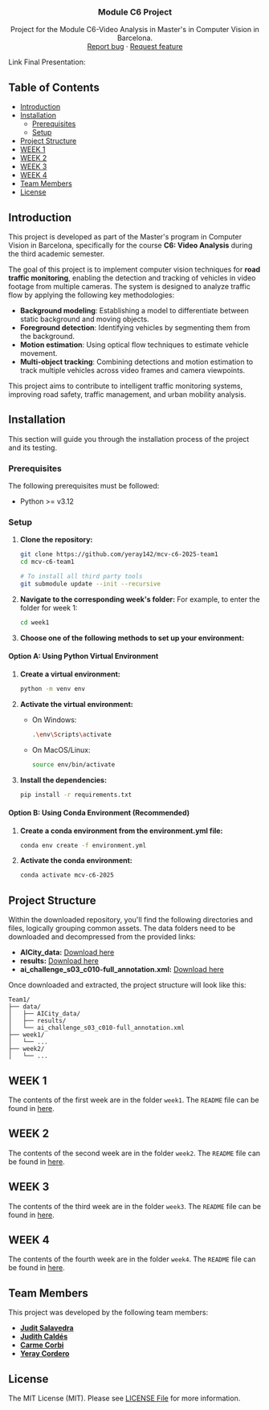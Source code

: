 <p align="center">
<h3 align="center">Module C6 Project</h3>

  <p align="center">
    Project for the Module C6-Video Analysis in Master's in Computer Vision in Barcelona.
<br>
    <a href="https://github.com/mcv-m6-video/mcv-c6-2025-team1/issues/new?template=bug.md">Report bug</a>
    ·
    <a href="https://github.com/mcv-m6-video/mcv-c6-2025-team1/issues/new?template=feature.md&labels=feature">Request feature</a>
  </p>
</p>

Link Final Presentation: 
## Table of Contents

- [Introduction](#introduction)
- [Installation](#installation)
  - [Prerequisites](#prerequisites)
  - [Setup](#setup)
- [Project Structure](#project-structure)
- [WEEK 1](#week-1)
- [WEEK 2](#week-2)
- [WEEK 3](#week-3)
- [WEEK 4](#week-4)
- [Team Members](#team-members)
- [License](#license)

## Introduction

This project is developed as part of the Master's program in Computer Vision in Barcelona, specifically for the course **C6: Video Analysis** during the third academic semester. 

The goal of this project is to implement computer vision techniques for **road traffic monitoring**, enabling the detection and tracking of vehicles in video footage from multiple cameras. The system is designed to analyze traffic flow by applying the following key methodologies:  

- **Background modeling**: Establishing a model to differentiate between static background and moving objects.  
- **Foreground detection**: Identifying vehicles by segmenting them from the background.  
- **Motion estimation**: Using optical flow techniques to estimate vehicle movement.  
- **Multi-object tracking**: Combining detections and motion estimation to track multiple vehicles across video frames and camera viewpoints.  

This project aims to contribute to intelligent traffic monitoring systems, improving road safety, traffic management, and urban mobility analysis.  

## Installation

This section will guide you through the installation process of the project and its testing.

### Prerequisites
The following prerequisites must be followed:
- Python >= v3.12

### Setup

1. **Clone the repository:**
   ```bash
   git clone https://github.com/yeray142/mcv-c6-2025-team1
   cd mcv-c6-team1

   # To install all third party tools
   git submodule update --init --recursive
   ```

2. **Navigate to the corresponding week's folder:**
   For example, to enter the folder for week 1:
   ```bash
   cd week1
   ```

3. **Choose one of the following methods to set up your environment:**

#### Option A: Using Python Virtual Environment

1. **Create a virtual environment:**
   ```bash
   python -m venv env
   ```

2. **Activate the virtual environment:**
   - On Windows:
     ```bash
     .\env\Scripts\activate
     ```
   - On MacOS/Linux:
     ```bash
     source env/bin/activate
     ```

3. **Install the dependencies:**
   ```bash
   pip install -r requirements.txt
   ```

#### Option B: Using Conda Environment (Recommended)

1. **Create a conda environment from the environment.yml file:**
   ```bash
   conda env create -f environment.yml
   ```

2. **Activate the conda environment:**
   ```bash
   conda activate mcv-c6-2025
   ```
   
## Project Structure

Within the downloaded repository, you'll find the following directories and files, logically grouping common assets. The data folders need to be downloaded and decompressed from the provided links:

- **AICity_data:** [Download here](https://e-aules.uab.cat/2024-25/pluginfile.php/577737/mod_page/content/98/AICity_data.zip)
- **results:** [Download here](https://e-aules.uab.cat/2024-25/pluginfile.php/577737/mod_page/content/98/results_opticalflow_kitti.zip)
- **ai_challenge_s03_c010-full_annotation.xml:** [Download here](https://e-aules.uab.cat/2024-25/pluginfile.php/577737/mod_page/content/98/ai_challenge_s03_c010-full_annotation.xml)

Once downloaded and extracted, the project structure will look like this:

    Team1/
    ├── data/
    │   ├── AICity_data/
    │   ├── results/
    │   └── ai_challenge_s03_c010-full_annotation.xml
    ├── week1/
    │   └── ...
    ├── week2/
    │   └── ...

<h2>WEEK 1</h2>

The contents of the first week are in the folder `week1`. The `README` file can be found in [here](week1/README.md).

<h2>WEEK 2</h2>

The contents of the second week are in the folder `week2`. The `README` file can be found in [here](week2/README.md).

<h2>WEEK 3</h2>

The contents of the third week are in the folder `week3`. The `README` file can be found in [here](week3/README.md).

<h2>WEEK 4</h2>

The contents of the fourth week are in the folder `week4`. The `README` file can be found in [here](week4/README.md).

## Team Members

This project was developed by the following team members:

- **[Judit Salavedra](https://github.com/juditsalavedra)**
- **[Judith Caldés](https://github.com/judithcaldes)**
- **[Carme Corbi](https://github.com/carmecorbi)**
- **[Yeray Cordero](https://github.com/yeray142)**

## License
The MIT License (MIT). Please see [LICENSE File](LICENSE) for more information.


